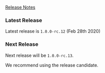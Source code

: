 [Release Notes](https://github.com/Haufe-Lexware/wicked.haufe.io/blob/master/doc/release-notes.md)

### Latest Release

Latest release is `1.0.0-rc.12` (Feb 28th 2020)

### Next Release

Next release will be `1.0.0-rc.13`.

We recommend using the release candidate.
